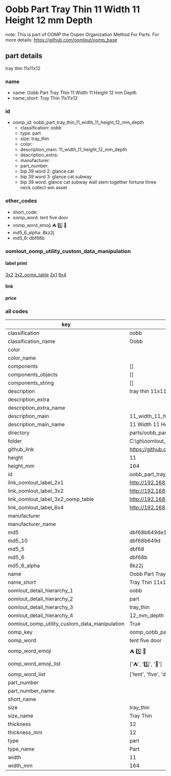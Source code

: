 # Oobb Part Tray Thin 11 Width 11 Height 12 mm Depth  

note: This is part of OOMP the Oopen Organization Method For Parts. For more details: https://github.com/oomlout/oomp_base

##  part details
  



tray thin 11x11x12



### name
* name: Oobb Part Tray Thin 11 Width 11 Height 12 mm Depth
* name_short: Tray Thin 11x11x12 
### id
* oomp_id: oobb_part_tray_thin_11_width_11_height_12_mm_depth
  * classification: oobb
  * type: part
  * size: tray_thin
  * color: 
  * description_main: 11_width_11_height_12_mm_depth
  * description_extra: 
  * manufacturer: 
  * part_number: 
  * bip 39 word 2: glance cat
  * bip 39 word 3: glance cat subway
  * bip 39 word: glance cat subway wall stem together fortune three neck collect win asset

### other_codes
* short_code: 
* oomp_word: tent five door
* oomp_word_emoji :tent: :five: :door:
* md5_6_alpha: 8kz2j
* md5_6: dbf68b






### oomlout_oomp_utility_custom_data_manipulation
#### label print
[3x2](http://192.168.1.245:1112/?label=oomp%208kz2j)
[3x2_oomp_table](http://192.168.1.108:1112/?label=oomp%208kz2j)
[2x1](http://192.168.1.242:1112/?label=oomp%208kz2j)
[6x4](http://192.168.1.55:1112/?label=oomp%208kz2j)    

#### link

                              

#### price







### all codes 
| key | value |  
| --- | --- |  
| classification | oobb |  
| classification_name | Oobb |  
| color |  |  
| color_name |  |  
| components | [] |  
| components_objects | [] |  
| components_string | [] |  
| description | tray thin 11x11x12 |  
| description_extra |  |  
| description_extra_name |  |  
| description_main | 11_width_11_height_12_mm_depth |  
| description_main_name | 11 Width 11 Height 12 mm Depth |  
| directory | parts/oobb_part_tray_thin_11_width_11_height_12_mm_depth |  
| folder | C:\gh\oomlout_oobb_version_4_generated_parts\parts\oobb_part_tray_thin_11_width_11_height_12_mm_depth |  
| github_link | https://github.com/oomlout/oomlout_oomp_part_src/tree/main/parts/oobb_part_tray_thin_11_width_11_height_12_mm_depth |  
| height | 11 |  
| height_mm | 164 |  
| id | oobb_part_tray_thin_11_width_11_height_12_mm_depth |  
| link_oomlout_label_2x1 | http://192.168.1.242:1112/?label=oomp%208kz2j |  
| link_oomlout_label_3x2 | http://192.168.1.245:1112/?label=oomp%208kz2j |  
| link_oomlout_label_3x2_oomp_table | http://192.168.1.108:1112/?label=oomp%208kz2j |  
| link_oomlout_label_6x4 | http://192.168.1.55:1112/?label=oomp%208kz2j |  
| manufacturer |  |  
| manufacturer_name |  |  
| md5 | dbf68b649de10b738eeaaf6bb048f315 |  
| md5_10 | dbf68b649d |  
| md5_5 | dbf68 |  
| md5_6 | dbf68b |  
| md5_6_alpha | 8kz2j |  
| name | Oobb Part Tray Thin 11 Width 11 Height 12 mm Depth |  
| name_short | Tray Thin 11x11x12  |  
| oomlout_detail_hierarchy_1 | oobb |  
| oomlout_detail_hierarchy_2 | part |  
| oomlout_detail_hierarchy_3 | tray_thin |  
| oomlout_detail_hierarchy_4 | 12_mm_depth |  
| oomlout_oomp_utility_custom_data_manipulation | True |  
| oomp_key | oomp_oobb_part_tray_thin_11_width_11_height_12_mm_depth |  
| oomp_word | tent five door |  
| oomp_word_emoji | :tent: :five: :door: |  
| oomp_word_emoji_list | [':tent:', ':five:', ':door:'] |  
| oomp_word_list | ['tent', 'five', 'door'] |  
| part_number |  |  
| part_number_name |  |  
| short_name |  |  
| size | tray_thin |  
| size_name | Tray Thin |  
| thickness | 12 |  
| thickness_mm | 12 |  
| type | part |  
| type_name | Part |  
| width | 11 |  
| width_mm | 164 |  
